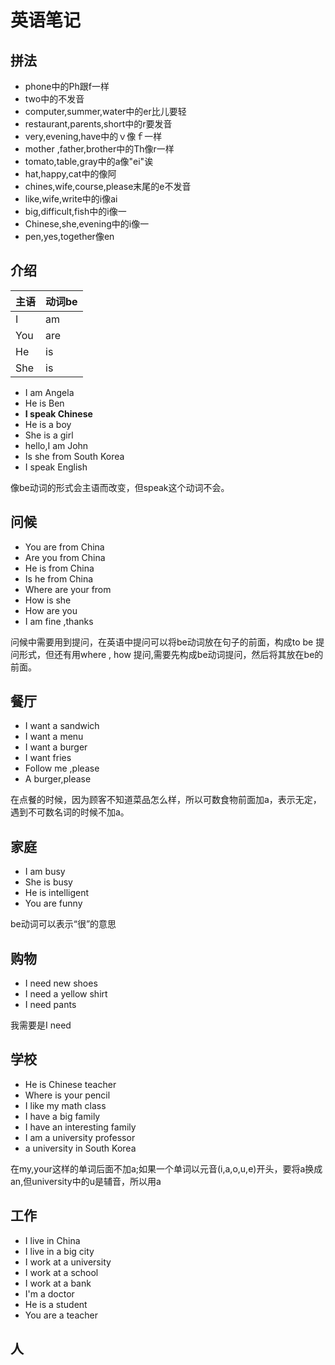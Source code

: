 # 英语笔记

## 拼法

- phone中的Ph跟f一样
- two中的不发音
- computer,summer,water中的er比儿要轻
- restaurant,parents,short中的r要发音
- very,evening,have中的ｖ像ｆ一样
- mother ,father,brother中的Th像r一样
- tomato,table,gray中的a像"ei"诶
- hat,happy,cat中的像阿
- chines,wife,course,please末尾的e不发音
- like,wife,write中的i像ai
- big,difficult,fish中的i像一
- Chinese,she,evening中的i像一
- pen,yes,together像en

## 介绍

| 主语 | 动词be |
| ---- | ------ |
| I    | am     |
| You  | are    |
| He   | is     |
| She  | is     |

- I am Angela
- He is Ben
- **I speak Chinese**
- He is a boy
- She is a girl
- hello,I am John
- Is she from South Korea
- I speak English

像be动词的形式会主语而改变，但speak这个动词不会。

## 问候

- You are from China
- Are you from China
- He is from China
- Is he from China
- Where are your from 
- How is she
- How are you 
- I am fine ,thanks

问候中需要用到提问，在英语中提问可以将be动词放在句子的前面，构成to be 提问形式，但还有用where , how 提问,需要先构成be动词提问，然后将其放在be的前面。

## 餐厅

- I want a sandwich
- I want a menu
- I want a burger
- I want fries
- Follow me ,please
- A burger,please

在点餐的时候，因为顾客不知道菜品怎么样，所以可数食物前面加a，表示无定，遇到不可数名词的时候不加a。

## 家庭

- I am busy
- She is busy 
- He is intelligent
- You are funny

be动词可以表示“很”的意思

## 购物

- I need  new shoes
- I need a yellow shirt
- I need pants

我需要是I need

## 学校

- He is Chinese teacher
- Where is your pencil
- I like my math class
- I have a big family
- I have an interesting family
- I am a university professor
- a university in South Korea

在my,your这样的单词后面不加a;如果一个单词以元音(i,a,o,u,e)开头，要将a换成an,但university中的u是辅音，所以用a

## 工作

- I live in China
- I live in a big city
- I work at a university
- I work at a school
- I work at a bank
- I'm a doctor
- He is a student
- You are a teacher

## 人





































